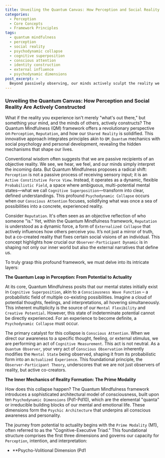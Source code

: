 ```yaml
---
title: Unveiling the Quantum Canvas: How Perception and Social Reality Are Actively Constructed
categories:
  - Perception
  - Core Concepts
  - Framework Principles
tags:
  - quantum mindfulness
  - perception
  - social reality
  - psychodynamic collapse
  - cognitive superposition
  - conscious attention
  - identity construction
  - external influence
  - psychodynamic dimensions
post_excerpt: >
  Beyond passively observing, our minds actively sculpt the reality we inhabit. Explore the Quantum Mindfulness framework, which reveals how our perceptions and social constructs, like reputation, are not fixed truths but dynamic phenomena shaped by conscious attention and the intricate interplay of psychodynamic dimensions. Discover how to reclaim agency in constructing your personal and shared realities.
---
```


### Unveiling the Quantum Canvas: How Perception and Social Reality Are Actively Constructed

What if the reality you experience isn't merely "what's out there," but something your mind, and the minds of others, actively constructs? The Quantum Mindfulness (QM) framework offers a revolutionary perspective on `Perception`, `Reputation`, and how our `Shared Reality` is solidified. This innovative approach integrates principles akin to `QM_Quantum` mechanics with social psychology and personal development, revealing the hidden mechanisms that shape our lives.

Conventional wisdom often suggests that we are passive recipients of an objective reality. We see, we hear, we feel, and our minds simply interpret the incoming data. But Quantum Mindfulness proposes a radical shift: `Perception` is not a passive process of receiving sensory input; it is an `Active Constitutive Force View`. Instead, it operates as a dynamic, flexible `Probabilistic Field`, a space where ambiguous, multi-potential mental states—what we call `Cognitive Superposition`—transform into clear, defined understandings. This profound `Psychodynamic Collapse` occurs when our `Conscious Attention` focuses, solidifying what was once a sea of possibilities into a concrete, experienced reality.

Consider `Reputation`. It's often seen as an objective reflection of who someone "is." Yet, within the Quantum Mindfulness framework, `Reputation` is understood as a dynamic force, a form of `Externalized Collapse` that actively influences how others perceive you. It’s not just a mirror of truth, but a co-created reality that fixes certain social visions of an individual. This concept highlights how crucial our `Observer-Participant Dynamic` is in shaping not only our inner world but also the external narratives that define us.

To truly grasp this profound framework, we must delve into its intricate layers:

**The Quantum Leap in Perception: From Potential to Actuality**

At its core, Quantum Mindfulness posits that our mental states initially exist in `Cognitive Superposition`, akin to a `Consciousness Wave Function` – a probabilistic field of multiple co-existing possibilities. Imagine a cloud of potential thoughts, feelings, and interpretations, all hovering simultaneously. This inherent multiplicity is the source of our `Mental Flexibility` and `Creative Potential`. However, this state of indeterminate potential cannot be directly experienced. For an experience to become definite, a `Psychodynamic Collapse` must occur.

The primary catalyst for this collapse is `Conscious Attention`. When we direct our awareness to a specific thought, feeling, or external stimulus, we are performing an act of `Cognitive Measurement`. This act is not neutral. As a `Quantum Observer`, your very act of `Conscious Observation` inherently modifies the `Mental State` being observed, shaping it from its probabilistic form into an `Actualized Experience`. This foundational principle, the `Observer-Participant Theory`, underscores that we are not just observers of reality, but active co-creators.

**The Inner Mechanics of Reality Formation: The Prime Modality**

How does this collapse happen? The Quantum Mindfulness framework introduces a sophisticated architectural model of consciousness, built upon ten `Psychodynamic Dimensions` (Pd1-Pd10), which are the elemental "quanta" or irreducible building blocks of our mental and emotional life. These dimensions form the `Psychic Architecture` that underpins all conscious awareness and personality.

The journey from potential to actuality begins with the `Prime Modality` (M1), often referred to as the "Cognitive-Executive Triad." This foundational structure comprises the first three dimensions and governs our capacity for `Perception`, intention, and interpretation:

*   **Psycho-Volitional Dimension (Pd1